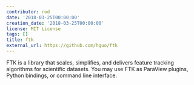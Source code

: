 ```yaml
---
contributor: rod
date: '2018-03-25T00:00:00'
creation_date: '2018-03-25T00:00:00'
license: MIT License
tags: []
title: ftk
external_url: https://github.com/hguo/ftk
---
```


FTK is a library that scales, simplifies, and delivers feature tracking algorithms for scientific datasets. You may use
FTK as ParaView plugins, Python bindings, or command line interface.
